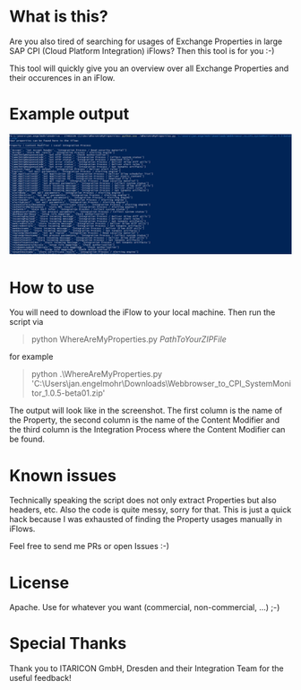 # What is this?
Are you also tired of searching for usages of Exchange Properties in large SAP CPI (Cloud Platform Integration) iFlows?
Then this tool is for you :-)

This tool will quickly give you an overview over all Exchange Properties and their occurences in an iFlow.

# Example output

![UsageImage](Usage.png)

# How to use
You will need to download the iFlow to your local machine. 
Then run the script via
> python WhereAreMyProperties.py *PathToYourZIPFile*

for example

> python .\WhereAreMyProperties.py 'C:\Users\jan.engelmohr\Downloads\Webbrowser_to_CPI_SystemMonitor_1.0.5-beta01.zip'

The output will look like in the screenshot. The first column is the name of the Property, the second column is the name of the Content Modifier and the third column is the Integration Process where the Content Modifier can be found.


# Known issues
Technically speaking the script does not only extract Properties but also headers, etc. 
Also the code is quite messy, sorry for that. This is just a quick hack because I was exhausted of finding the Property usages manually in iFlows.

Feel free to send me PRs or open Issues :-)

# License
Apache. Use for whatever you want (commercial, non-commercial, ...) ;-)

# Special Thanks
Thank you to ITARICON GmbH, Dresden and their Integration Team for the useful feedback!
